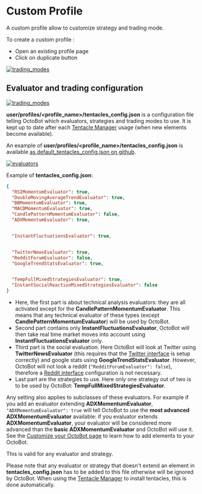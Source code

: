 Custom Profile
==============

A custom profile allow to customize strategy and trading mode.

To create a custom profile :

-   Open an existing profile page
-   Click on duplicate button

[![trading_modes](https://raw.githubusercontent.com/Drakkar-Software/OctoBot/assets/wiki_resources/profile_create_custom.png)](https://raw.githubusercontent.com/Drakkar-Software/OctoBot/assets/wiki_resources/profile_create_custom.png)

Evaluator and trading configuration
-----------------------------------

[![trading_modes](https://raw.githubusercontent.com/Drakkar-Software/OctoBot/assets/wiki_resources/profile_strategies_select.png)](https://raw.githubusercontent.com/Drakkar-Software/OctoBot/assets/wiki_resources/profile_strategies_select.png)

**user/profiles/<profile_name>/tentacles_config.json** is a configuration file telling OctoBot which evaluators, strategies and trading modes to use. It is kept up to date after each [Tentacle Manager](../Advanced_Usage/Tentacle-Manager.md) usage (when new elements become available).

An example of **user/profiles/<profile_name>/tentacles_config.json** is available [as default_tentacles_config.json on github](https://github.com/Drakkar-Software/OctoBot/blob/master/octobot/config/default_tentacles_config.json).

[![evaluators](https://raw.githubusercontent.com/Drakkar-Software/OctoBot/assets/wiki_resources/evaluators.jpg)](https://raw.githubusercontent.com/Drakkar-Software/OctoBot/assets/wiki_resources/evaluators.jpg)

Example of **tentacles_config.json**:

``` json
{
  "RSIMomentumEvaluator": true,
  "DoubleMovingAverageTrendEvaluator": true,
  "BBMomentumEvaluator": true,
  "MACDMomentumEvaluator": true,
  "CandlePatternMomentumEvaluator": false,
  "ADXMomentumEvaluator": true,


  "InstantFluctuationsEvaluator": true,


  "TwitterNewsEvaluator": true,
  "RedditForumEvaluator": false,
  "GoogleTrendStatsEvaluator": true,


  "TempFullMixedStrategiesEvaluator": true,
  "InstantSocialReactionMixedStrategiesEvaluator": false
}
```

-   Here, the first part is about technical analysis evaluators: they are all activated except for the **CandlePatternMomentumEvaluator**. This means that any technical evaluator of these types (except **CandlePatternMomentumEvaluator**) will be used by OctoBot.
-   Second part contains only **InstantFluctuationsEvaluator**, OctoBot will then take real time market moves into account using **InstantFluctuationsEvaluator** only.
-   Third part is the social evaluation. Here OctoBot will look at Twitter using **TwitterNewsEvaluator** (this requires that the [Twitter interface](../Interfaces/Twitter-interface.md) is setup correctly) and google stats using **GoogleTrendStatsEvaluator**. However, OctoBot will not look a reddit (`"RedditForumEvaluator": false`), therefore a [Reddit interface](../Interfaces/Reddit-interface.md) configuration is not necessary.
-   Last part are the strategies to use. Here only one strategy out of two is to be used by OctoBot: **TempFullMixedStrategiesEvaluator**.

Any setting also applies to subclasses of these evaluators. For example if you add an evaluator extending **ADXMomentumEvaluator**, `"ADXMomentumEvaluator": true` will tell OctoBot to use the **most advanced ADXMomentumEvaluator** available: if you evaluator extends **ADXMomentumEvaluator**, your evaluator will be considered more advanced than the **basic ADXMomentumEvaluator** and OctoBot will use it. See the [Customize your OctoBot page](https://developer.docs.octobot.online/guides/customize-your-octobot) to learn how to add elements to your OctoBot.

This is valid for any evaluator and strategy.

Please note that any evaluator or strategy that doesn't extend an element in **tentacles_config.json** has to be added to this file otherwise will be ignored by OctoBot. When using the [Tentacle Manager](../Advanced_Usage/Tentacle-Manager.md) to install tentacles, this is done automatically.
